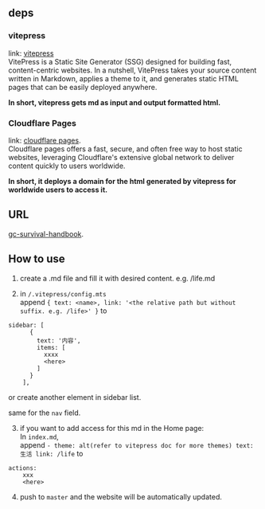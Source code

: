 ## deps 
### vitepress
link: [vitepress](https://github.com/vuejs/vitepress)  
VitePress is a Static Site Generator (SSG) designed for building fast, content-centric websites. In a nutshell, VitePress takes your source content written in Markdown, applies a theme to it, and generates static HTML pages that can be easily deployed anywhere.  

**In short, vitepress gets md as input and output formatted html.**  

### Cloudflare Pages  

link: [cloudflare pages](https://pages.cloudflare.com/).  
Cloudflare pages offers a fast, secure, and often free way to host static websites, leveraging Cloudflare's extensive global network to deliver content quickly to users worldwide.  

**In short, it deploys a domain for the html generated by vitepress for worldwide users to access it.**

## URL  
[gc-survival-handbook](https://gc-survival-handbook.pages.dev/).

## How to use
1. create a .md file and fill it with desired content. e.g. /life.md

2. in `/.vitepress/config.mts`  
append `{ text: <name>, link: '<the relative path but without suffix. e.g. /life>' }` to 
```
sidebar: [
      {
        text: '内容',
        items: [
          xxxx
          <here>
        ]
      }
    ],
```
or create another element in sidebar list.   

same for the `nav` field.  

3. if you want to add access for this md in the Home page:  
In `index.md`,  
append `- theme: alt(refer to vitepress doc for more themes)
      text: 生活
      link: /life` to

```
actions:
    xxx
    <here>
```

4. push to `master` and the website will be automatically updated.